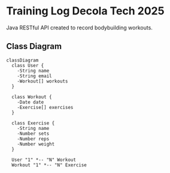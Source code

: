 # Training Log Decola Tech 2025
Java RESTful API created to record bodybuilding workouts.

## Class Diagram

``` mermaid
classDiagram
  class User {
    -String name
    -String email
    -Workout[] workouts
  }

  class Workout {
    -Date date
    -Exercise[] exercises
  }

  class Exercise {
    -String name
    -Number sets
    -Number reps
    -Number weight
  }

  User "1" *-- "N" Workout
  Workout "1" *-- "N" Exercise

```
